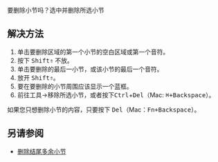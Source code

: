 要删除小节吗？选中并删除所选小节
## 解决方法

1. 单击要删除区域的第一个小节的空白区域或第一个音符。
2. 按下 <kbd><kbd>Shift&uArr;</kbd></kbd> 不放。
3. 单击要删除的最后一小节，或该小节的最后一个音符。
4. 放开 <kbd><kbd>Shift&uArr;</kbd></kbd>。
5. 要在要删除的小节周围应该显示一个蓝框。
6. 前往<kbd><samp class="menu">工具</samp></kbd>&rarr;<kbd><samp class="menu">移除所选小节</samp></kbd>，或者按下<kbd><kbd>Ctrl</kbd></kbd>+<kbd><kbd>Del</kbd></kbd>（Mac: <kbd><kbd>⌘</kbd>+<kbd>Backspace</kbd></kbd>）。

如果您只想删除小节的内容，只要按下 <kbd><kbd>Del</kbd></kbd>（Mac：<kbd><kbd>Fn</kbd>+<kbd>Backspace</kbd></kbd>）。

## 另请参阅
* [删除结尾多余小节](/node/326668)

